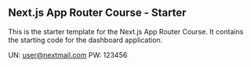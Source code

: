 ## Next.js App Router Course - Starter

This is the starter template for the Next.js App Router Course. It contains the starting code for the dashboard application.

UN: user@nextmail.com
PW: 123456
